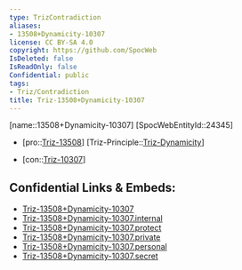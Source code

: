 ```yaml
---
type: TrizContradiction
aliases:
- 13508+Dynamicity-10307
license: CC BY-SA 4.0
copyright: https://github.com/SpocWeb
IsDeleted: false
IsReadOnly: false
Confidential: public
tags: 
- Triz/Contradiction
title: Triz-13508+Dynamicity-10307
---
```

[name::13508+Dynamicity-10307]
[SpocWebEntityId::24345]
+ [pro::[Triz-13508](Triz-13508)]
[Triz-Principle::[Triz-Dynamicity](tech/Triz/Principle/Triz-Dynamicity.md)]
- [con::[Triz-10307](Triz-10307)]



## Confidential Links & Embeds: 
- [Triz-13508+Dynamicity-10307](../../../../_public/tech/Triz/Contradict/Triz-13508+Dynamicity-10307.md) 
- [Triz-13508+Dynamicity-10307.internal](../../../../_internal/tech/Triz/Contradict/Triz-13508+Dynamicity-10307.internal.md) 
- [Triz-13508+Dynamicity-10307.protect](../../../../_protect/tech/Triz/Contradict/Triz-13508+Dynamicity-10307.protect.md) 
- [Triz-13508+Dynamicity-10307.private](../../../../_private/tech/Triz/Contradict/Triz-13508+Dynamicity-10307.private.md) 
- [Triz-13508+Dynamicity-10307.personal](../../../../_personal/tech/Triz/Contradict/Triz-13508+Dynamicity-10307.personal.md) 
- [Triz-13508+Dynamicity-10307.secret](../../../../_secret/tech/Triz/Contradict/Triz-13508+Dynamicity-10307.secret.md) 
